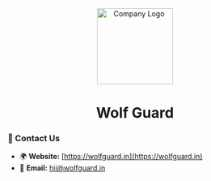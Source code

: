 <div align="center">
    <img src="https://avatars.githubusercontent.com/u/229385174?v=4" width="150" alt="Company Logo">
    <h1>Wolf Guard</h1>
</div>


### &#128231; Contact Us

- 🌍 **Website:** [https://wolfguard.in](https://wolfguard.in)
- 📧 **Email:** [hii@wolfguard.in](mailto:hii@wolfguard.in)
